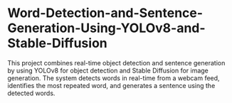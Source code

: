 # Word-Detection-and-Sentence-Generation-Using-YOLOv8-and-Stable-Diffusion
This project combines real-time object detection and sentence generation by using YOLOv8 for object detection and Stable Diffusion for image generation. The system detects words in real-time from a webcam feed, identifies the most repeated word, and generates a sentence using the detected words.

